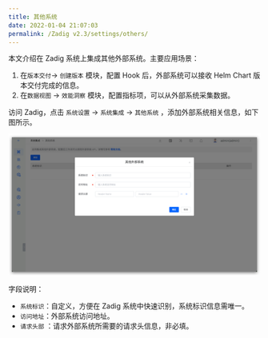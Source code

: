```yaml
---
title: 其他系统
date: 2022-01-04 21:07:03
permalink: /Zadig v2.3/settings/others/
---
```


本文介绍在 Zadig 系统上集成其他外部系统。主要应用场景：
1. 在`版本交付`-> `创建版本` 模块，配置 Hook 后，外部系统可以接收 Helm Chart 版本交付完成的信息。
2. 在`数据视图` -> `效能洞察` 模块，配置指标项，可以从外部系统采集数据。

访问 Zadig，点击 `系统设置` -> `系统集成`  -> `其他系统` ，添加外部系统相关信息，如下图所示。

![add_external_systems](../../../_images/add_external_systems.png)

字段说明：

- `系统标识`：自定义，方便在 Zadig 系统中快速识别，系统标识信息需唯一。
- `访问地址`：外部系统访问地址。
- `请求头部` ：请求外部系统所需要的请求头信息，非必填。